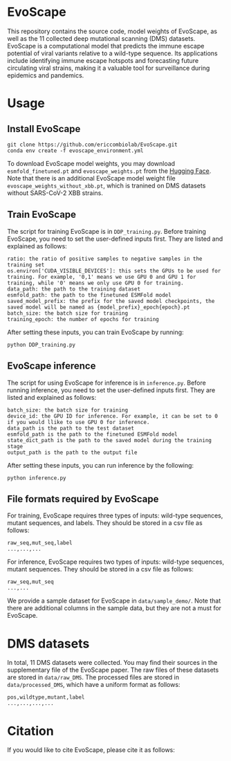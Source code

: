 # EvoScape
This repository contains the source code, model weights of EvoScape, as well as the 11 collected deep mutational scanning (DMS) datasets. EvoScape is a computational model that predicts the immune escape potential of viral variants relative to a wild-type sequence. Its applications include identifying immune escape hotspots and forecasting future circulating viral strains, making it a valuable tool for surveillance during epidemics and pandemics.

# Usage
## Install EvoScape
```
git clone https://github.com/ericcombiolab/EvoScape.git
conda env create -f evoscape_environment.yml
```
To download EvoScape model weights, you may download ```esmfold_finetuned.pt``` and ```evoscape_weights.pt``` from the [Hugging Face](https://huggingface.co/charleswang335/EvoScape/tree/main). Note that there is an additional EvoScape model weight file ```evoscape_weights_without_xbb.pt```, which is tranined on DMS datasets without SARS-CoV-2 XBB strains.
## Train EvoScape
The script for training EvoScape is in ```DDP_training.py```. Before training EvoScape, you need to set the user-defined inputs first. They are listed and explained as follows:
```
ratio: the ratio of positive samples to negative samples in the training set
os.environ['CUDA_VISIBLE_DEVICES']: this sets the GPUs to be used for training. For example, '0,1' means we use GPU 0 and GPU 1 for training, while '0' means we only use GPU 0 for training.
data_path: the path to the training dataset
esmfold_path: the path to the finetuned ESMFold model
saved_model_prefix: the prefix for the saved model checkpoints, the saved model will be named as {model_prefix}_epoch{epoch}.pt
batch_size: the batch size for training
training_epoch: the number of epochs for training
```
After setting these inputs, you can train EvoScape by running:
```
python DDP_training.py
```
## EvoScape inference
The script for using EvoScape for inference is in ```inference.py```. Before running inference, you need to set the user-defined inputs first. They are listed and explained as follows:
```
batch_size: the batch size for training
device_id: the GPU ID for inference. For example, it can be set to 0 if you would llike to use GPU 0 for inference.
data_path is the path to the test dataset
esmfold_path is the path to the finetuned ESMFold model
state_dict_path is the path to the saved model during the training stage
output_path is the path to the output file
```
After setting these inputs, you can run inference by the following:
```
python inference.py
```
## File formats required by EvoScape
For training, EvoScape requires three types of inputs: wild-type sequences, mutant sequences, and labels. They should be stored in a csv file as follows:
```
raw_seq,mut_seq,label
...,...,...
```
For inference, EvoScape requires two types of inputs: wild-type sequences, mutant sequences. They should be stored in a csv file as follows:
```
raw_seq,mut_seq
...,...
```
We provide a sample dataset for EvoScape in ```data/sample_demo/```. Note that there are additional columns in the sample data, but they are not a must for EvoScape.
# DMS datasets
In total, 11 DMS datasets were collected. You may find their sources in the supplementary file of the EvoScape paper. The raw files of these datasets are stored in ```data/raw_DMS```. The processed files are stored in ```data/processed_DMS```, which have a uniform format as follows:
```
pos,wildtype,mutant,label
...,...,...,...
```
# Citation
If you would like to cite EvoScape, please cite it as follows:
